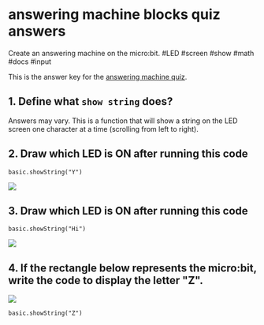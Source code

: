 # answering machine blocks quiz answers

Create an answering machine on the micro:bit. #LED #screen #show #math #docs #input

This is the answer key for the [answering machine quiz](/microbit/lessons/answering-machine/quiz).

## 1. Define what `show string` does?

Answers may vary. This is a function that will show a string on the LED screen one character at a time (scrolling from left to right).

## 2. Draw which LED is ON after running this code

```blocks
basic.showString("Y")

```

![](/static/mb/lessons/answering-machine-0.png)

## 3. Draw which LED is ON after running this code


```blocks
basic.showString("Hi")

```

![](/static/mb/lessons/answering-machine-1.png)


## 4. If the rectangle below represents the micro:bit, write the code to display the letter "Z".

![](/static/mb/lessons/answering-machine-2.png)


```blocks
basic.showString("Z")

```


